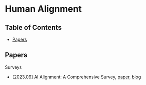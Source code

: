 # Human Alignment

## Table of Contents

- [Papers](#papers)

## Papers

Surveys

- [2023.09] AI Alignment: A Comprehensive Survey, [paper](https://arxiv.org/abs/2310.19852), [blog](https://alignmentsurvey.com/)